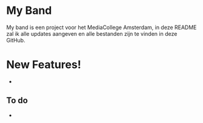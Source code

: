 #   My Band

My band is een project voor het MediaCollege Amsterdam, in deze README zal ik alle updates aangeven en alle bestanden zijn te vinden in deze GitHub.

# New Features!

  - 

## To do

 - 
